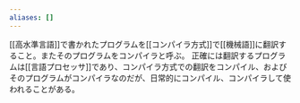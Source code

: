```yaml
---
aliases: []
---
```

[[高水準言語]]で書かれたプログラムを[[コンパイラ方式]]で[[機械語]]に翻訳すること。またそのプログラムをコンパイラと呼ぶ。
正確には翻訳するプログラムは[[言語プロセッサ]]であり、コンパイラ方式での翻訳をコンパイル、およびそのプログラムがコンパイラなのだが、日常的にコンパイル、コンパイラして使われることがある。